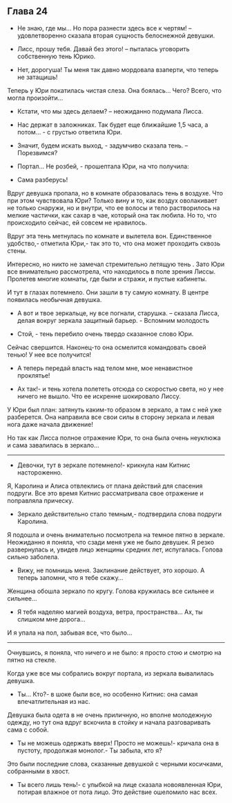 ## Глава 24

- Не знаю, где мы… Но пора разнести здесь все к чертям! – удовлетворенно сказала вторая сущность белоснежной девушки.

- Лисс, прошу тебя. Давай без этого! – пыталась уговорить собственную тень Юрико.

- Нет, дорогуша! Ты меня так давно мордовала взаперти, что теперь не затащишь!

Теперь у Юри покатилась чистая слеза. Она боялась… Чего? Всего, что могла произойти…

- Кстати, что мы здесь делаем? – неожиданно подумала Лисса.

- Нас держат в заложниках. Так будет еще ближайшие 1,5 часа, а потом… - с грустью ответила Юри.

- Значит, будем искать выход, - задумчиво сказала тень. – Порезвимся?

- Портал… Не розбей, - прошептала Юри, на что получила:

- Сама разберусь!

Вдруг девушка пропала, но в комнате образовалась тень в воздухе. Что при этом чувствовала Юри? Только вину и то, как
воздух оволакивает не только снаружи, но и внутри, что ее волосы и тело растворилось на мелкие частички, как сахар в
чае, который она так любила. Но то, что происходило сейчас, ей совсем не нравилось.

Вдруг эта тень метнулась по комнате и вылетела вон. Единственное удобство,- отметила Юри,- так это то, что она может
проходить сквозь стены.

Интересно, но никто не замечал стремительно летящую тень . Зато Юри все внимательно рассмотрела, что находилось в поле
зрения Лиссы. Пролетев многие комнаты, где были и стражи, и пустые кабинеты.

И тут в глазах потемнело. Они зашли в ту самую комнату. В центре появилась необычная девушка.

- А вот и твое зеркальце, ну все погнали, старушка. – сказала Лисса, делая вокруг зеркала защитный барьер. - Вспомним
  молодость

- Стой, - тень перебило очень твердо сказанное слово Юри.

Сейчас свершится. Наконец-то она осмелится командовать своей тенью! У нее все получится!

- А теперь передай власть над телом мне, мое ненавистное проклятье!

- Ах так!- и тень хотела полететь отсюда со скоростью света, но у нее ничего не вышло. Что ее искренне шокировало Лиссу.

У Юри был план: затянуть каким-то образом в зеркало, а там с ней уже разберется. Она направила все свои силы в сторону
зеркала и левая нога даже начала движение!

Но так как Лисса полное отражение Юри, то она была очень неуклюжа и сама завалилась в зеркало…

***

- Девочки, тут в зеркале потемнело!- крикнула нам Китнис настороженно.

Я, Каролина и Алиса отвлеклись от плана действий для спасения подруги. Все это время Китнис рассматривала свое отражение
и поправляла прическу.

- Зеркало действительно стало темным,- подтвердила слова подруги Каролина.

Я подошла и очень внимательно посмотрела на темное пятно в зеркале. Неожиданно я поняла, что сзади меня уже не было
девушек. Я резко развернулась и, увидев лицо женщины средних лет, испугалась. Голова сильно заболела.

- Вижу, не помнишь меня. Заклинание действует, это хорошо. А теперь запомни, что я тебе скажу…

Женщина обошла зеркало по кругу. Голова кружилась все сильнее и сильнее…

- Я тебя наделяю магией воздуха, ветра, пространства… Ах, ты слишком мне дорога…

И я упала на пол, забывая все, что было…

***

Очнувшись, я поняла, что ничего и не было: я просто стою и смотрю на пятно на стекле.

Когда уже все мы собрались вокруг портала, из зеркала вывалилась девушка.

- Ты… Кто?- в шоке были все, но особенно Китнис: она самая впечатлительная из нас.

Девушка была одета в не очень приличную, но вполне молодежную одежду, но тут она вдруг вскочила в стойку и начала
разговаривать сама с собой.

- Ты не можешь одержать вверх! Просто не можешь!- кричала она в пустоту, продолжая монолог.- Ты забыла, кто я?

Это были последние слова, сказанные девушкой с черными косичками, собранными в хвост.

- Ты всего лишь тень!- с улыбкой на лице сказала новоявленная Юри, потирая влажное от пота лицо. Это действие ошеломило
  нас всех.
